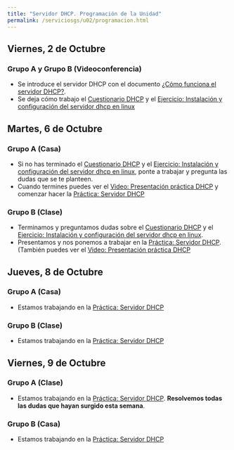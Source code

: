 ```yaml
---
title: "Servidor DHCP. Programación de la Unidad"
permalink: /serviciosgs/u02/programacion.html
---
```


## Viernes, 2 de Octubre

### Grupo A  y Grupo B **(Videoconferencia)**

* Se introduce el servidor DHCP con el documento [¿Cómo funciona el servidor DHCP?](dhcp.html).
* Se deja cómo trabajo el [Cuestionario DHCP](cuestionario.html) y el [Ejercicio: Instalación y configuración del servidor dhcp en linux](ejercicio1.html)


## Martes, 6 de Octubre

### Grupo A **(Casa)**

* Si no has terminado el [Cuestionario DHCP](cuestionario.html) y el [Ejercicio: Instalación y configuración del servidor dhcp en linux](ejercicio1.html), ponte a trabajar y pregunta las dudas que se te planteen.
* Cuando termines puedes ver el [Video: Presentación práctica DHCP](https://youtu.be/v9UmirEidpg) y comenzar hacer la [Práctica: Servidor DHCP](practica_dhcp.html)

### Grupo B **(Clase)**

* Terminamos y preguntamos dudas sobre el [Cuestionario DHCP](cuestionario.html) y el [Ejercicio: Instalación y configuración del servidor dhcp en linux](ejercicio1.html).
* Presentamos y nos ponemos a trabajar en la [Práctica: Servidor DHCP](practica_dhcp.html). (También puedes ver el [Video: Presentación práctica DHCP](https://youtu.be/v9UmirEidpg)

## Jueves, 8 de Octubre

### Grupo A **(Casa)**

* Estamos trabajando en la [Práctica: Servidor DHCP](practica_dhcp.html)

### Grupo B **(Clase)**

* Estamos trabajando en la [Práctica: Servidor DHCP](practica_dhcp.html)

## Viernes, 9 de Octubre

### Grupo A **(Clase)**

* Estamos trabajando en la [Práctica: Servidor DHCP](practica_dhcp.html). **Resolvemos todas las dudas que hayan surgido esta semana**.

### Grupo B **(Casa)**

* Estamos trabajando en la [Práctica: Servidor DHCP](practica_dhcp.html)